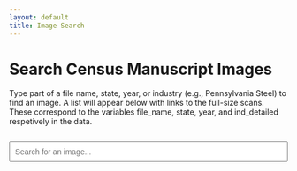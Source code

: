 ```yaml
---
layout: default
title: Image Search
---
```


# Search Census Manuscript Images

Type part of a file name, state, year, or industry (e.g., Pennsylvania Steel) to find an image.
A list will appear below with links to the full-size scans.
These correspond to the variables file_name, state, year, and ind_detailed respetively in the data.

<input type="text" id="searchBox" placeholder="Search for an image..." style="width: 100%; padding: 0.6em; font-size: 1em; margin-top: 1em;">

<div id="results" style="margin-top: 1.5em;"></div>

<script>
let images = null; // will hold the JSON once loaded
const jsonFiles = [
  "{{ '/assets/image_links_1850.json' | relative_url }}",
  "{{ '/assets/image_links_1860.json' | relative_url }}",
  "{{ '/assets/image_links_1870.json' | relative_url }}",
  "{{ '/assets/image_links_1880.json' | relative_url }}"
];

async function loadImages() {
  if (!images) {
    images = [];
    // Load each JSON file and append results
    for (const file of jsonFiles) {
      const response = await fetch(file);
      const data = await response.json();
      images = images.concat(data);
    }
  }
}

document.getElementById("searchBox").addEventListener("input", async function(e) {
  const query = e.target.value.toLowerCase().trim();
  const resultsDiv = document.getElementById("results");
  resultsDiv.innerHTML = "";

  if (query.length < 2) return; 

  await loadImages(); // fetch JSONs once

  // Split into individual words so "PA steel" works
  const terms = query.split(/\s+/);

  const matches = images.filter(img => {
    const haystack = [
      img.filename,
      img.year,
      img.state,
      img.state_long,
      img.industries
    ].join(" ").toLowerCase();

    return terms.every(term => haystack.includes(term));
  }).slice(0, 50);

  if (matches.length === 0) {
    resultsDiv.textContent = "No matches found.";
    return;
  }

  matches.forEach(img => {
    const link = document.createElement("a");
    link.href = img.url;
    link.textContent = img.filename;
    link.target = "_blank";
    link.style.display = "block";
    link.style.marginBottom = "0.5em";
    resultsDiv.appendChild(link);
  });
});
</script>
